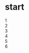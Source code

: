 # start


<div class="flex-container">
<div class="flex-item">1</div>
<div class="flex-item">2</div>
<div class="flex-item">3</div>
<div class="flex-item">4</div>
<div class="flex-item">5</div>
<div class="flex-item">6</div>
</div>

